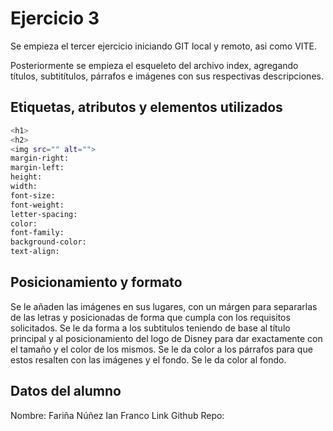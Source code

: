 # Ejercicio 3

Se empieza el tercer ejercicio iniciando GIT local y remoto, asi como VITE. 

Posteriormente se empieza el esqueleto del archivo index, agregando títulos, subtitítulos, párrafos e imágenes con sus respectivas descripciones.

## Etiquetas, atributos y elementos utilizados

```sh
<h1>
<h2>
<img src="" alt="">
margin-right:
margin-left:
height:
width:
font-size:
font-weight:
letter-spacing:
color:
font-family:
background-color:
text-align:
```

## Posicionamiento y formato 

Se le añaden las imágenes en sus lugares, con un márgen para separarlas de las letras y posicionadas de forma que cumpla con los requisitos solicitados. 
Se le da forma a los subtitulos teniendo de base al título principal y al posicionamiento del logo de Disney para dar exactamente con el tamaño y el color de los mismos.
Se le da color a los párrafos para que estos resalten con las imágenes y el fondo.
Se le da color al fondo.

## Datos del alumno

Nombre: Fariña Núñez Ian Franco
Link Github Repo: 
